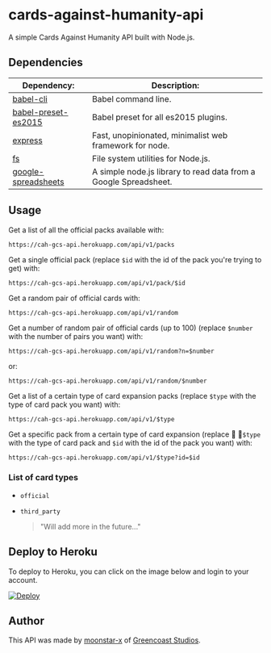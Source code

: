 # cards-against-humanity-api
A simple Cards Against Humanity API built with Node.js.

## Dependencies

| Dependency:                                                              | Description:                                                     |
|--------------------------------------------------------------------------|------------------------------------------------------------------|
| [babel-cli](https://www.npmjs.com/package/babel-cli)                     | Babel command line.                                              |
| [babel-preset-es2015](https://www.npmjs.com/package/babel-preset-es2015) | Babel preset for all es2015 plugins.                             |
| [express](https://www.npmjs.com/package/express)                         | Fast, unopinionated, minimalist web framework for node.          |
| [fs](https://www.npmjs.com/package/fs)                                   | File system utilities for Node.js.                               |
| [google-spreadsheets](https://www.npmjs.com/package/google-spreadsheets) | A simple node.js library to read data from a Google Spreadsheet. |

## Usage

Get a list of all the official packs available with:

```
https://cah-gcs-api.herokuapp.com/api/v1/packs
```

Get a single official pack (replace `$id` with the id of the pack you're trying to get) with:

```
https://cah-gcs-api.herokuapp.com/api/v1/pack/$id
```

Get a random pair of official cards with:

```
https://cah-gcs-api.herokuapp.com/api/v1/random
```

Get a number of random pair of official cards (up to 100) (replace `$number` with the number of pairs you want) with:

```
https://cah-gcs-api.herokuapp.com/api/v1/random?n=$number
```

or:

```
https://cah-gcs-api.herokuapp.com/api/v1/random/$number
```

Get a list of a certain type of card expansion packs (replace `$type` with the type of card pack you want) with:

```
https://cah-gcs-api.herokuapp.com/api/v1/$type
```

Get a specific pack from a certain type of card expansion (replace  `$type` with the type of card pack and `$id` with the id of the pack you want) with:

```
https://cah-gcs-api.herokuapp.com/api/v1/$type?id=$id
```

### List of card types

* `official`

* `third_party`

  > "Will add more in the future..."

## Deploy to Heroku

To deploy to Heroku, you can click on the image below and login to your account.

[![Deploy](https://www.herokucdn.com/deploy/button.svg)](https://heroku.com/deploy?template=https://github.com/greencoast-studios/cards-against-humanity-api)

## Author

This API was made by [moonstar-x](https://github.com/moonstar-x) of [Greencoast Studios](https://github.com/greencoast-studios).
